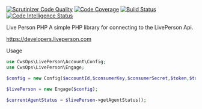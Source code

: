 [![Scrutinizer Code Quality](https://scrutinizer-ci.com/g/jamseyp/LivePerson/badges/quality-score.png?b=master)](https://scrutinizer-ci.com/g/jamseyp/LivePerson/?branch=master)
[![Code Coverage](https://scrutinizer-ci.com/g/jamseyp/LivePerson/badges/coverage.png?b=master)](https://scrutinizer-ci.com/g/jamseyp/LivePerson/?branch=master)
[![Build Status](https://scrutinizer-ci.com/g/jamseyp/LivePerson/badges/build.png?b=master)](https://scrutinizer-ci.com/g/jamseyp/LivePerson/build-status/master)
[![Code Intelligence Status](https://scrutinizer-ci.com/g/jamseyp/LivePerson/badges/code-intelligence.svg?b=master)](https://scrutinizer-ci.com/code-intelligence)

Live Person PHP
A simple PHP library for connecting to the LivePerson Api.

https://developers.liveperson.com



Usage

```php
use CwsOps\LivePerson\Account\Config;
use CwsOps\LivePerson\Engage;

$config = new Config($accountId,$consumerKey,$consumerSecret,$token,$tokenSecret,$username);

$livePerson = new Engage($config);

$currentAgentStatus = $livePerson->getAgentStatus();

```
